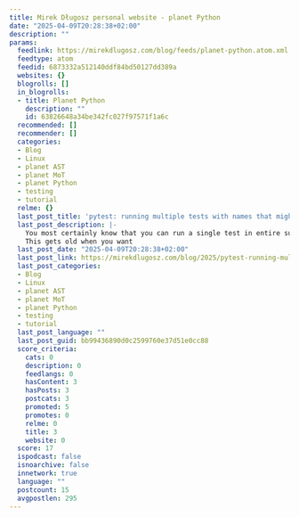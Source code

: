 ```yaml
---
title: Mirek Długosz personal website - planet Python
date: "2025-04-09T20:28:38+02:00"
description: ""
params:
  feedlink: https://mirekdlugosz.com/blog/feeds/planet-python.atom.xml
  feedtype: atom
  feedid: 6873332a512140ddf84bd50127dd389a
  websites: {}
  blogrolls: []
  in_blogrolls:
  - title: Planet Python
    description: ""
    id: 63826648a34be342fc027f97571f1a6c
  recommended: []
  recommender: []
  categories:
  - Blog
  - Linux
  - planet AST
  - planet MoT
  - planet Python
  - testing
  - tutorial
  relme: {}
  last_post_title: 'pytest: running multiple tests with names that might contain spaces'
  last_post_description: |-
    You most certainly know that you can run a single test in entire suite by passing the full path:PRODUCT_ENV='stage' pytest -v --critical tests/test_mod.py::test_func[x1]
    This gets old when you want
  last_post_date: "2025-04-09T20:28:38+02:00"
  last_post_link: https://mirekdlugosz.com/blog/2025/pytest-running-multiple-tests-with-names-that-might-contain-spaces/
  last_post_categories:
  - Blog
  - Linux
  - planet AST
  - planet MoT
  - planet Python
  - testing
  - tutorial
  last_post_language: ""
  last_post_guid: bb99436890d0c2599760e37d51e0cc88
  score_criteria:
    cats: 0
    description: 0
    feedlangs: 0
    hasContent: 3
    hasPosts: 3
    postcats: 3
    promoted: 5
    promotes: 0
    relme: 0
    title: 3
    website: 0
  score: 17
  ispodcast: false
  isnoarchive: false
  innetwork: true
  language: ""
  postcount: 15
  avgpostlen: 295
---
```

